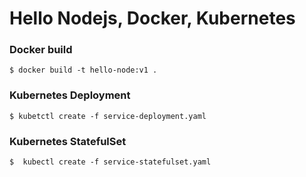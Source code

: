 # **Hello Nodejs, Docker, Kubernetes**

### Docker build 

```
$ docker build -t hello-node:v1 .
```

### Kubernetes Deployment

```
$ kubetctl create -f service-deployment.yaml
```

### Kubernetes StatefulSet

```
$  kubectl create -f service-statefulset.yaml
```